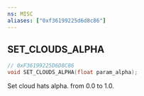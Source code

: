 ```yaml
---
ns: MISC
aliases: ["0xf36199225d6d8c86"]
---
```

## SET_CLOUDS_ALPHA

```c
// 0xF36199225D6D8C86
void SET_CLOUDS_ALPHA(float param_alpha);
```

Set cloud hats alpha. from 0.0 to 1.0.

